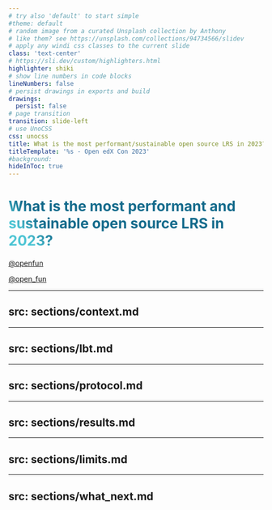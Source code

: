 ```yaml
---
# try also 'default' to start simple
#theme: default
# random image from a curated Unsplash collection by Anthony
# like them? see https://unsplash.com/collections/94734566/slidev
# apply any windi css classes to the current slide
class: 'text-center'
# https://sli.dev/custom/highlighters.html
highlighter: shiki
# show line numbers in code blocks
lineNumbers: false
# persist drawings in exports and build
drawings:
  persist: false
# page transition
transition: slide-left
# use UnoCSS
css: unocss
title: What is the most performant/sustainable open source LRS in 2023? 
titleTemplate: '%s - Open edX Con 2023'
#background:
hideInToc: true
---
```


<style>
    .cover {
    background-color: lightblue;
    }
</style>

# What is the most performant and sustainable open source LRS in 2023? 

<logos-github /> [@openfun](https://github.com/openfun) <logos-github /> 

<logos-twitter />  [@open_fun](https://twitter.com/open_fun) <logos-twitter />

<style>
h1 {
  background-color: #2B90B6;
  background-image: linear-gradient(45deg, #4EC5D4 10%, #146b8c 20%);
  background-size: 100%;
  -webkit-background-clip: text;
  -moz-background-clip: text;
  -webkit-text-fill-color: transparent;
  -moz-text-fill-color: transparent;
}
</style>

---
src: sections/context.md
---

---
src: sections/lbt.md
---

---
src: sections/protocol.md
---

---
src: sections/results.md
---

---
src: sections/limits.md
---

---
src: sections/what_next.md
---

